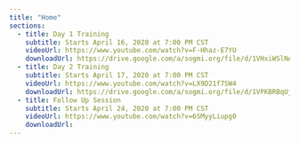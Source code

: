 ```yaml
---
title: "Home"
sections:
  - title: Day 1 Training
    subtitle: Starts April 16, 2020 at 7:00 PM CST
    videoUrl: https://www.youtube.com/watch?v=F-Hhaz-E7YU
    downloadUrl: https://drive.google.com/a/sogmi.org/file/d/1VHxiWSlNAMZYOpacY5syCwtS8OYLMmsB/view?usp=sharing
  - title: Day 2 Training
    subtitle: Starts April 17, 2020 at 7:00 PM CST
    videoUrl: https://www.youtube.com/watch?v=LX9D21f7SW4
    downloadUrl: https://drive.google.com/a/sogmi.org/file/d/1VPKBRBqUjKa1jCGVS_JJbDykM687dunn/view?usp=sharing
  - title: Follow Up Session
    subtitle: Starts April 24, 2020 at 7:00 PM CST
    videoUrl: https://www.youtube.com/watch?v=6SMyyLiupg0
    downloadUrl:
---
```

